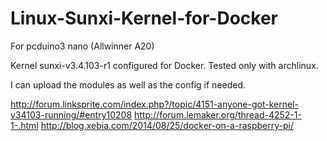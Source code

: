 # Linux-Sunxi-Kernel-for-Docker
For pcduino3 nano (Allwinner A20)

Kernel sunxi-v3.4.103-r1 configured for Docker. 
Tested only with archlinux. 

I can upload the modules as well as the config if needed. 


http://forum.linksprite.com/index.php?/topic/4151-anyone-got-kernel-v34103-running/#entry10208
http://forum.lemaker.org/thread-4252-1-1-.html
http://blog.xebia.com/2014/08/25/docker-on-a-raspberry-pi/
